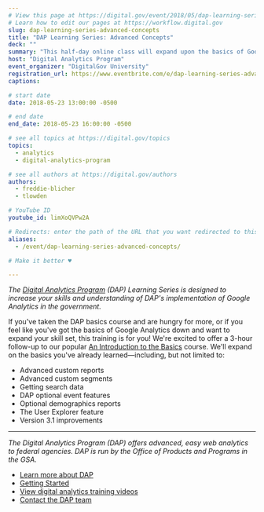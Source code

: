 ```yaml
---
# View this page at https://digital.gov/event/2018/05/dap-learning-series-advanced-concepts
# Learn how to edit our pages at https://workflow.digital.gov
slug: dap-learning-series-advanced-concepts
title: "DAP Learning Series: Advanced Concepts"
deck: ""
summary: "This half-day online class will expand upon the basics of Google Analytics."
host: "Digital Analytics Program"
event_organizer: "DigitalGov University"
registration_url: https://www.eventbrite.com/e/dap-learning-series-advanced-concepts-registration-42564302976
captions: 

# start date
date: 2018-05-23 13:00:00 -0500

# end date
end_date: 2018-05-23 16:00:00 -0500

# see all topics at https://digital.gov/topics
topics: 
  - analytics
  - digital-analytics-program

# see all authors at https://digital.gov/authors
authors: 
  - freddie-blicher
  - tlowden

# YouTube ID
youtube_id: limXoQVPw2A

# Redirects: enter the path of the URL that you want redirected to this page
aliases: 
  - /event/dap-learning-series-advanced-concepts/

# Make it better ♥

---
```


_The [Digital Analytics Program](https://www.digitalgov.gov/services/dap/) (DAP) Learning Series is designed to increase your skills and understanding of DAP's implementation of Google Analytics in the government._

If you've taken the DAP basics course and are hungry for more, or if you feel like you've got the basics of Google Analytics down and want to expand your skill set, this training is for you!
We're excited to offer a 3-hour follow-up to our popular [An Introduction to the Basics](https://www.digitalgov.gov/event/dap-learning-series-digital-analytics-program-101/)  course. We'll expand on the basics you've already learned&mdash;including, but not limited to:

* Advanced custom reports
* Advanced custom segments
* Getting search data
* DAP optional event features
* Optional demographics reports
* The User Explorer feature
* Version 3.1 improvements

---

_The Digital Analytics Program (DAP) offers advanced, easy web analytics to federal agencies. DAP is run by the Office of Products and Programs in the GSA._

* [Learn more about DAP](https://www.digitalgov.gov/services/dap/)
* [Getting Started](https://github.com/digital-analytics-program/gov-wide-code)
* [View digital analytics training videos](https://www.youtube.com/playlist?list=PLd9b-GuOJ3nFwlyvLFUtmDpYFKezhot8P)
* [Contact the DAP team](mailto:dap@support.digitalgov.gov)
